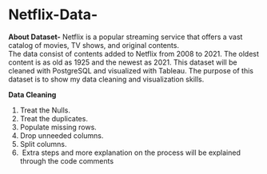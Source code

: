 # Netflix-Data-

**About Dataset-**
Netflix is a popular streaming service that offers a vast catalog of movies, TV shows, and original contents.  
The data consist of contents added to Netflix from 2008 to 2021. The oldest content is as old as 1925 and the newest as 2021. 
This dataset will be cleaned with PostgreSQL and visualized with Tableau. 
The purpose of this dataset is to show my data cleaning and visualization skills. 

**Data Cleaning**
1. Treat the Nulls.
2. Treat the duplicates.
3. Populate missing rows.
4. Drop unneeded columns.
5. Split columns.
6.  Extra steps and more explanation on the process will be explained through the code comments



